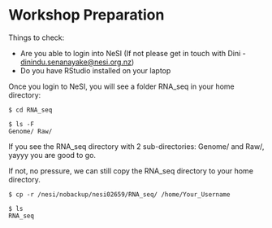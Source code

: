 # Workshop Preparation

Things to check:
- Are you able to login into NeSI (If not please get in touch with Dini - dinindu.senanayake@nesi.org.nz)
- Do you have RStudio installed on your laptop

Once you login to NeSI, you will see a folder RNA_seq in your home directory:

```
$ cd RNA_seq

$ ls -F
Genome/ Raw/

```

If you see the RNA_seq directory with 2 sub-directories: Genome/ and Raw/, yayyy you are good to go.

If not, no pressure, we can still copy the RNA_seq directory to your home directory.

```
$ cp -r /nesi/nobackup/nesi02659/RNA_seq/ /home/Your_Username

$ ls
RNA_seq

```




